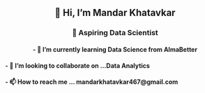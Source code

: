 <h2 align='center'> 👋 Hi, I’m Mandar Khatavkar</h2>
<h3 align="center"> 👀 Aspiring Data Scientist</h3>
<h4 align ='center'>- 🌱 I’m currently learning Data Science from AlmaBetter</h4>
<h4>- 💞️ I’m looking to collaborate on ...Data Analytics</h4>
<h4>- 📫 How to reach me ... mandarkhatavkar467@gmail.com</h4>

